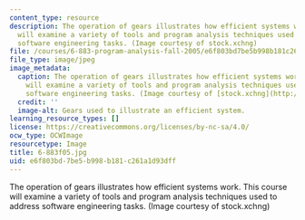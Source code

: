 ```yaml
---
content_type: resource
description: The operation of gears illustrates how efficient systems work. This course
  will examine a variety of tools and program analysis techniques used to address
  software engineering tasks. (Image courtesy of stock.xchng)
file: /courses/6-883-program-analysis-fall-2005/e6f803bd7be5b998b181c261a1d93dff_6-883f05.jpg
file_type: image/jpeg
image_metadata:
  caption: The operation of gears illustrates how efficient systems work. This course
    will examine a variety of tools and program analysis techniques used to address
    software engineering tasks. (Image courtesy of [stock.xchng](http://www.freeimages.com/))
  credit: ''
  image-alt: Gears used to illustrate an efficient system.
learning_resource_types: []
license: https://creativecommons.org/licenses/by-nc-sa/4.0/
ocw_type: OCWImage
resourcetype: Image
title: 6-883f05.jpg
uid: e6f803bd-7be5-b998-b181-c261a1d93dff
---
```

The operation of gears illustrates how efficient systems work. This course will examine a variety of tools and program analysis techniques used to address software engineering tasks. (Image courtesy of stock.xchng)